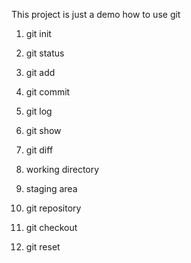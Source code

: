 This project is just a demo how to use git

1. git init
2. git status
3. git add
4. git commit

5. git log
6. git show
7. git diff

8. working directory
9. staging area
10. git repository

12. git checkout
13. git reset